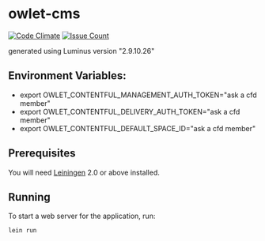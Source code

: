 # owlet-cms

[![Code Climate](https://codeclimate.com/github/codefordenver/owlet-cms/badges/gpa.svg)](https://codeclimate.com/github/codefordenver/owlet-cms)
[![Issue Count](https://codeclimate.com/github/codefordenver/owlet-cms/badges/issue_count.svg)](https://codeclimate.com/github/codefordenver/owlet-cms)

generated using Luminus version "2.9.10.26"

## Environment Variables:

- export OWLET_CONTENTFUL_MANAGEMENT_AUTH_TOKEN="ask a cfd member"
- export OWLET_CONTENTFUL_DELIVERY_AUTH_TOKEN="ask a cfd member"
- export OWLET_CONTENTFUL_DEFAULT_SPACE_ID="ask a cfd member"


## Prerequisites

You will need [Leiningen][1] 2.0 or above installed.

[1]: https://github.com/technomancy/leiningen

## Running

To start a web server for the application, run:

    lein run
